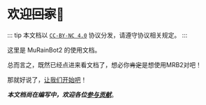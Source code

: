 # 欢迎~~回家~~:tada:

::: tip
本文档以 [`CC-BY-NC 4.0`](https://creativecommons.org/licenses/by-nc/4.0/legalcode.zh-hans) 协议分发，请遵守协议相关规定。
:::

这里是 MuRainBot2 的使用文档。

总而言之，既然已经点进来看文档了，想必你~~肯定~~是想使用MRB2对吧！

那就好说了，[让我们开始吧](/start/getting-started)！

***本文档尚在编写中，欢迎各位[参与贡献](https://github.com/MuRainBot/MuRainBot2Doc)***。
